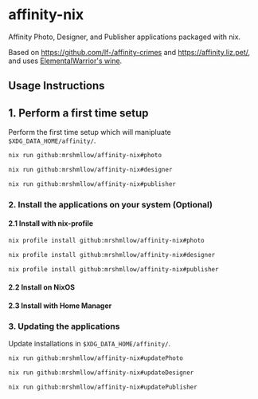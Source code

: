 # affinity-nix

Affinity Photo, Designer, and Publisher applications packaged with nix.

Based on https://github.com/lf-/affinity-crimes and https://affinity.liz.pet/, and uses [ElementalWarrior's wine](https://gitlab.winehq.org/ElementalWarrior/wine).

## Usage Instructions
## 1. Perform a first time setup
Perform the first time setup which will manipluate `$XDG_DATA_HOME/affinity/`.

```bash
nix run github:mrshmllow/affinity-nix#photo

nix run github:mrshmllow/affinity-nix#designer

nix run github:mrshmllow/affinity-nix#publisher
```

### 2. Install the applications on your system (Optional)

#### 2.1 Install with nix-profile

```bash
nix profile install github:mrshmllow/affinity-nix#photo

nix profile install github:mrshmllow/affinity-nix#designer

nix profile install github:mrshmllow/affinity-nix#publisher
```

#### 2.2 Install on NixOS
#### 2.3 Install with Home Manager

### 3. Updating the applications
Update installations in `$XDG_DATA_HOME/affinity/`.

```bash
nix run github:mrshmllow/affinity-nix#updatePhoto

nix run github:mrshmllow/affinity-nix#updateDesigner

nix run github:mrshmllow/affinity-nix#updatePublisher
```
